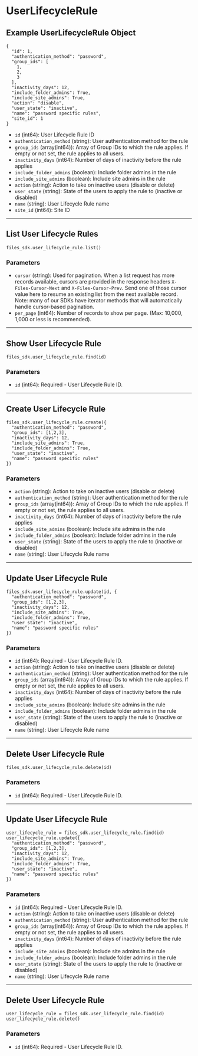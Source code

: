 # UserLifecycleRule

## Example UserLifecycleRule Object

```
{
  "id": 1,
  "authentication_method": "password",
  "group_ids": [
    1,
    2,
    3
  ],
  "inactivity_days": 12,
  "include_folder_admins": True,
  "include_site_admins": True,
  "action": "disable",
  "user_state": "inactive",
  "name": "password specific rules",
  "site_id": 1
}
```

* `id` (int64): User Lifecycle Rule ID
* `authentication_method` (string): User authentication method for the rule
* `group_ids` (array(int64)): Array of Group IDs to which the rule applies. If empty or not set, the rule applies to all users.
* `inactivity_days` (int64): Number of days of inactivity before the rule applies
* `include_folder_admins` (boolean): Include folder admins in the rule
* `include_site_admins` (boolean): Include site admins in the rule
* `action` (string): Action to take on inactive users (disable or delete)
* `user_state` (string): State of the users to apply the rule to (inactive or disabled)
* `name` (string): User Lifecycle Rule name
* `site_id` (int64): Site ID


---

## List User Lifecycle Rules

```
files_sdk.user_lifecycle_rule.list()
```

### Parameters

* `cursor` (string): Used for pagination.  When a list request has more records available, cursors are provided in the response headers `X-Files-Cursor-Next` and `X-Files-Cursor-Prev`.  Send one of those cursor value here to resume an existing list from the next available record.  Note: many of our SDKs have iterator methods that will automatically handle cursor-based pagination.
* `per_page` (int64): Number of records to show per page.  (Max: 10,000, 1,000 or less is recommended).


---

## Show User Lifecycle Rule

```
files_sdk.user_lifecycle_rule.find(id)
```

### Parameters

* `id` (int64): Required - User Lifecycle Rule ID.


---

## Create User Lifecycle Rule

```
files_sdk.user_lifecycle_rule.create({
  "authentication_method": "password",
  "group_ids": [1,2,3],
  "inactivity_days": 12,
  "include_site_admins": True,
  "include_folder_admins": True,
  "user_state": "inactive",
  "name": "password specific rules"
})
```

### Parameters

* `action` (string): Action to take on inactive users (disable or delete)
* `authentication_method` (string): User authentication method for the rule
* `group_ids` (array(int64)): Array of Group IDs to which the rule applies. If empty or not set, the rule applies to all users.
* `inactivity_days` (int64): Number of days of inactivity before the rule applies
* `include_site_admins` (boolean): Include site admins in the rule
* `include_folder_admins` (boolean): Include folder admins in the rule
* `user_state` (string): State of the users to apply the rule to (inactive or disabled)
* `name` (string): User Lifecycle Rule name


---

## Update User Lifecycle Rule

```
files_sdk.user_lifecycle_rule.update(id, {
  "authentication_method": "password",
  "group_ids": [1,2,3],
  "inactivity_days": 12,
  "include_site_admins": True,
  "include_folder_admins": True,
  "user_state": "inactive",
  "name": "password specific rules"
})
```

### Parameters

* `id` (int64): Required - User Lifecycle Rule ID.
* `action` (string): Action to take on inactive users (disable or delete)
* `authentication_method` (string): User authentication method for the rule
* `group_ids` (array(int64)): Array of Group IDs to which the rule applies. If empty or not set, the rule applies to all users.
* `inactivity_days` (int64): Number of days of inactivity before the rule applies
* `include_site_admins` (boolean): Include site admins in the rule
* `include_folder_admins` (boolean): Include folder admins in the rule
* `user_state` (string): State of the users to apply the rule to (inactive or disabled)
* `name` (string): User Lifecycle Rule name


---

## Delete User Lifecycle Rule

```
files_sdk.user_lifecycle_rule.delete(id)
```

### Parameters

* `id` (int64): Required - User Lifecycle Rule ID.


---

## Update User Lifecycle Rule

```
user_lifecycle_rule = files_sdk.user_lifecycle_rule.find(id)
user_lifecycle_rule.update({
  "authentication_method": "password",
  "group_ids": [1,2,3],
  "inactivity_days": 12,
  "include_site_admins": True,
  "include_folder_admins": True,
  "user_state": "inactive",
  "name": "password specific rules"
})
```

### Parameters

* `id` (int64): Required - User Lifecycle Rule ID.
* `action` (string): Action to take on inactive users (disable or delete)
* `authentication_method` (string): User authentication method for the rule
* `group_ids` (array(int64)): Array of Group IDs to which the rule applies. If empty or not set, the rule applies to all users.
* `inactivity_days` (int64): Number of days of inactivity before the rule applies
* `include_site_admins` (boolean): Include site admins in the rule
* `include_folder_admins` (boolean): Include folder admins in the rule
* `user_state` (string): State of the users to apply the rule to (inactive or disabled)
* `name` (string): User Lifecycle Rule name


---

## Delete User Lifecycle Rule

```
user_lifecycle_rule = files_sdk.user_lifecycle_rule.find(id)
user_lifecycle_rule.delete()
```

### Parameters

* `id` (int64): Required - User Lifecycle Rule ID.
